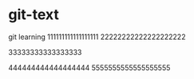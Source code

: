 # git-text
git learning
111111111111111111
22222222222222222222



33333333333333333


444444444444444444
5555555555555555555